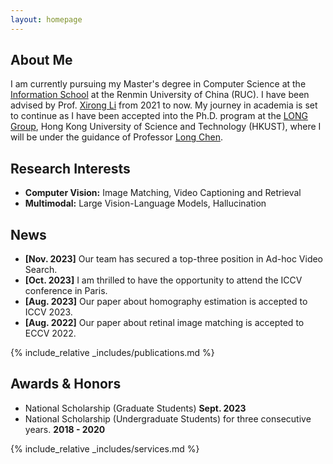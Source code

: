 ```yaml
---
layout: homepage
---
```


## About Me

I am currently pursuing my Master's degree in Computer Science at the [Information School](http://info.ruc.edu.cn/) at the Renmin University of China (RUC). I have been advised by Prof. [Xirong Li](http://lixirong.net/) from 2021 to now. My journey in academia is set to continue as I have been accepted into the Ph.D. program at the [LONG Group](https://long-group.cse.ust.hk/), Hong Kong University of Science and Technology (HKUST), where I will be under the guidance of Professor [Long Chen](https://zjuchenlong.github.io/).

## Research Interests

- **Computer Vision:** Image Matching, Video Captioning and Retrieval
- **Multimodal:** Large Vision-Language Models, Hallucination

## News

- **[Nov. 2023]** Our team has secured a top-three position in Ad-hoc Video Search.
- **[Oct. 2023]** I am thrilled to have the opportunity to attend the ICCV conference in Paris.
- **[Aug. 2023]** Our paper about homography estimation is accepted to ICCV 2023.
- **[Aug. 2022]** Our paper about retinal image matching is accepted to ECCV 2022.
  
{% include_relative _includes/publications.md %}

## Awards & Honors

- National Scholarship (Graduate Students)   **Sept. 2023** 
- National Scholarship (Undergraduate Students) for three consecutive years.   **2018 - 2020** 

{% include_relative _includes/services.md %}


